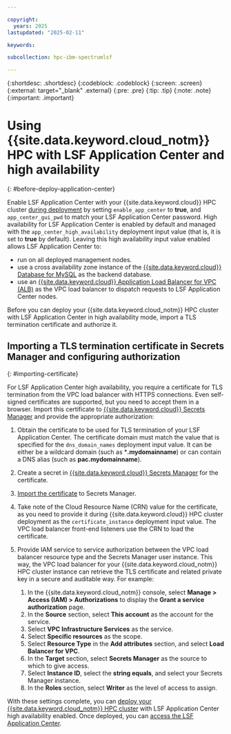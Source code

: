 ```yaml
---

copyright:
  years: 2025
lastupdated: "2025-02-11"

keywords:

subcollection: hpc-ibm-spectrumlsf

---
```


{:shortdesc: .shortdesc}
{:codeblock: .codeblock}
{:screen: .screen}
{:external: target="_blank" .external}
{:pre: .pre}
{:tip: .tip}
{:note: .note}
{:important: .important}

# Using {{site.data.keyword.cloud_notm}} HPC with LSF Application Center and high availability
{: #before-deploy-application-center}

Enable LSF Application Center with your {{site.data.keyword.cloud}} HPC cluster [during deployment](/docs-draft/hpc-ibm-spectrumlsf?topic=hpc-ibm-spectrumlsf-deploy-architecture) by setting `enable_app_center` to **true**, and `app_center_gui_pwd` to match your LSF Application Center password. High availability for LSF Application Center is enabled by default and managed with the `app_center_high_availability` deployment input value (that is, it is set to **true** by default). Leaving this high availability input value enabled allows LSF Application Center to:
* run on all deployed management nodes.
* use a cross availability zone instance of the [{{site.data.keyword.cloud}} Database for MySQL](/docs/databases-for-mysql?topic=databases-for-mysql-getting-started) as the backend database.
* use an [{{site.data.keyword.cloud}} Application Load Balancer for VPC (ALB)](/docs/vpc?topic=vpc-load-balancers-about) as the VPC load balancer to dispatch requests to LSF Application Center nodes.

Before you can deploy your {{site.data.keyword.cloud_notm}} HPC cluster with LSF Application Center in high availability mode, import a TLS termination certificate and authorize it.

## Importing a TLS termination certificate in Secrets Manager and configuring authorization
{: #importing-certificate}

For LSF Application Center high availability, you require a certificate for TLS termination from the VPC load balancer with HTTPS connections. Even self-signed certificates are supported, but you need to accept them in a browser. Import this certificate to [{{site.data.keyword.cloud}} Secrets Manager](/docs/secrets-manager?topic=secrets-manager-arbitrary-secrets&interface=ui) and provide the appropriate authorization:

1. Obtain the certificate to be used for TLS termination of your LSF Application Center. The certificate domain must match the value that is specified for the `dns_domain_names` deployment input value. It can be either be a wildcard domain (such as ***.mydomainname**) or can contain a DNS alias (such as **pac.mydomainname**).

2. Create a secret in [{{site.data.keyword.cloud}} Secrets Manager](/docs/secrets-manager?topic=secrets-manager-arbitrary-secrets&interface=ui) for the certificate.

3. [Import the certificate](/docs/secrets-manager?topic=secrets-manager-certificates&interface=ui) to Secrets Manager.

4. Take note of the Cloud Resource Name (CRN) value for the certificate, as you need to provide it during {{site.data.keyword.cloud}} HPC cluster deployment as the `certificate_instance` deployment input value. The VPC load balancer front-end listeners use the CRN to load the certificate.

5. Provide IAM service to service authorization between the VPC load balancer resource type and the Secrets Manager user instance. This way, the VPC load balancer for your {{site.data.keyword.cloud_notm}} HPC cluster instance can retrieve the TLS certificate and related private key in a secure and auditable way. For example:
    1. In the {{site.data.keyword.cloud_notm}} console, select **Manage > Access (IAM) > Authorizations** to display the **Grant a service authorization** page.
    2. In the **Source** section, select **This account** as the account for the service.
    3. Select **VPC Infrastructure Services** as the service.
    3. Select **Specific resources** as the scope.
    4. Select **Resource Type** in the **Add attributes** section, and select **Load Balancer for VPC**.
    5. In the **Target** section, select **Secrets Manager** as the source to which to give access.
    6. Select **Instance ID**, select the **string equals**, and select your Secrets Manager instance.
    7. In the **Roles** section, select **Writer** as the level of access to assign.

With these settings complete, you can [deploy your {{site.data.keyword.cloud_notm}} HPC cluster](/docs/allowlist/hpc-service?topic=hpc-service-deploy-architecture&interface=ui) with LSF Application Center high availability enabled. Once deployed, you can [access the LSF Application Center](/docs/allowlist/hpc-service?topic=hpc-service-accessing-lsf-gui).
